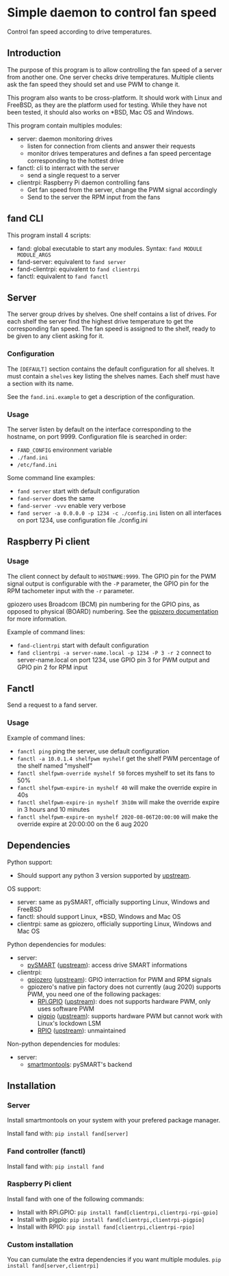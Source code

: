 # Simple daemon to control fan speed

Control fan speed according to drive temperatures.

## Introduction

The purpose of this program is to allow controlling the fan speed of a server
from another one.
One server checks drive temperatures.
Multiple clients ask the fan speed they should set and use PWM to change it.

This program also wants to be cross-platform.
It should work with Linux and FreeBSD, as they are the platform used for
testing.
While they have not been tested, it should also works on
\*BSD, Mac OS and Windows.

This program contain multiples modules:
 * server: daemon monitoring drives
    * listen for connection from clients and answer their requests
    * monitor drives temperatures and defines a fan speed percentage
      corresponding to the hottest drive
 * fanctl: cli to interract with the server
    * send a single request to a server
 * clientrpi: Raspberry Pi daemon controlling fans
    * Get fan speed from the server, change the PWM signal accordingly
    * Send to the server the RPM input from the fans

## fand CLI

This program install 4 scripts:
 * fand: global executable to start any modules.
   Syntax: `fand MODULE MODULE_ARGS`
 * fand-server: equivalent to `fand server`
 * fand-clientrpi: equivalent to `fand clientrpi`
 * fanctl: equivalent to `fand fanctl`

## Server

The server group drives by shelves.
One shelf contains a list of drives.
For each shelf the server find the highest drive temperature to get the
corresponding fan speed.
The fan speed is assigned to the shelf, ready to be given to any client
asking for it.

### Configuration

The `[DEFAULT]` section contains the default configuration for all shelves.
It must contain a `shelves` key listing the shelves names.
Each shelf must have a section with its name.

See the `fand.ini.example` to get a description of the configuration.

### Usage

The server listen by default on the interface corresponding to
the hostname, on port 9999.
Configuration file is searched in order:
 - `FAND_CONFIG` environment variable
 - `./fand.ini`
 - `/etc/fand.ini`

Some command line examples:
 - `fand server` start with default configuration
 - `fand-server` does the same
 - `fand-server -vvv` enable very verbose
 - `fand server -a 0.0.0.0 -p 1234 -c ./config.ini` listen on all interfaces
   on port 1234, use configuration file ./config.ini

## Raspberry Pi client

### Usage

The client connect by default to `HOSTNAME:9999`.
The GPIO pin for the PWM signal output is configurable with the `-P` parameter,
the GPIO pin for the RPM tachometer input with the `-r` parameter.

gpiozero uses Broadcom (BCM) pin numbering for the GPIO pins,
as opposed to physical (BOARD) numbering.
See the
[gpiozero documentation](https://gpiozero.readthedocs.io/en/stable/recipes.html#pin-numbering)
for more information.

Example of command lines:
 - `fand-clientrpi` start with default configuration
 - `fand clientrpi -a server-name.local -p 1234 -P 3 -r 2` connect to
   server-name.local on port 1234, use GPIO pin 3 for PWM output
   and GPIO pin 2 for RPM input

## Fanctl

Send a request to a fand server.

### Usage

Example of command lines:
 - `fanctl ping` ping the server, use default configuration
 - `fanctl -a 10.0.1.4 shelfpwm myshelf` get the shelf PWM percentage of
   the shelf named "myshelf"
 - `fanctl shelfpwm-override myshelf 50` forces myshelf to set its fans to 50%
 - `fanctl shelfpwm-expire-in myshelf 40` will make the override expire in 40s
 - `fanctl shelfpwm-expire-in myshelf 3h10m` will make the override expire
   in 3 hours and 10 minutes
 - `fanctl shelfpwm-expire-on myshelf 2020-08-06T20:00:00` will make the
   override expire at 20:00:00 on the 6 aug 2020

## Dependencies

Python support:
 * Should support any python 3 version supported by
   [upstream](https://www.python.org/downloads/).

OS support:
 * server: same as pySMART, officially supporting Linux, Windows and FreeBSD
 * fanctl: should support Linux, \*BSD, Windows and Mac OS
 * clientrpi: same as gpiozero, officially supporting Linux, Windows and Mac OS

Python dependencies for modules:
 * server:
   * [pySMART](https://pypi.org/project/pySMART/)
     ([upstream](https://github.com/freenas/py-SMART)):
     access drive SMART informations
 * clientrpi:
   * [gpiozero](https://pypi.org/project/gpiozero/)
     ([upstream](https://github.com/gpiozero/gpiozero)):
     GPIO interraction for PWM and RPM signals
   * gpiozero's native pin factory does not currently (aug 2020) supports PWM,
     you need one of the following packages:
     * [RPi.GPIO](https://pypi.org/project/RPi.GPIO/)
       ([upstream](https://sourceforge.net/projects/raspberry-gpio-python/)):
       does not supports hardware PWM, only uses software PWM
     * [pigpio](https://pypi.org/project/pigpio/)
       ([upstream](http://abyz.me.uk/rpi/pigpio/python.html)):
       supports hardware PWM but cannot work with Linux's lockdown LSM
     * [RPIO](https://pypi.org/project/RPIO/)
       ([upstream](https://github.com/metachris/RPIO)):
       unmaintained

Non-python dependencies for modules:
 * server:
   * [smartmontools](https://www.smartmontools.org/):
     pySMART's backend

## Installation

### Server

Install smartmontools on your system with your prefered package manager.

Install fand with:
```pip install fand[server]```

### Fand controller (fanctl)

Install fand with:
```pip install fand```

### Raspberry Pi client

Install fand with one of the following commands:
 * Install with RPi.GPIO:
   ```pip install fand[clientrpi,clientrpi-rpi-gpio]```
 * Install with pigpio:
   ```pip install fand[clientrpi,clientrpi-pigpio]```
 * Install with RPIO:
   ```pip install fand[clientrpi,clientrpi-rpio]```

### Custom installation

You can cumulate the extra dependencies if you want multiple modules.
```pip install fand[server,clientrpi]```

